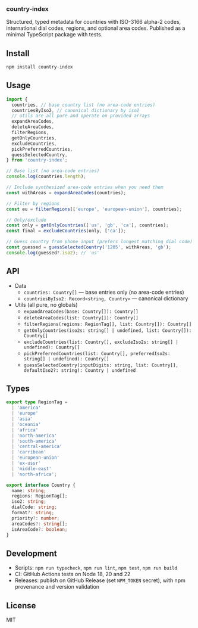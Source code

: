 ### country-index

Structured, typed metadata for countries with ISO-3166 alpha-2 codes, international dial codes, regions, and optional area codes. Published as a minimal TypeScript package with tests.

## Install

```bash
npm install country-index
```

## Usage

```ts
import {
  countries, // base country list (no area-code entries)
  countriesByIso2, // canonical dictionary by iso2
  // utils are all pure and operate on provided arrays
  expandAreaCodes,
  deleteAreaCodes,
  filterRegions,
  getOnlyCountries,
  excludeCountries,
  pickPreferredCountries,
  guessSelectedCountry,
} from 'country-index';

// Base list (no area-code entries)
console.log(countries.length);

// Include synthesized area-code entries when you need them
const withAreas = expandAreaCodes(countries);

// Filter by regions
const eu = filterRegions(['europe', 'european-union'], countries);

// Only/exclude
const only = getOnlyCountries(['us', 'gb', 'ca'], countries);
const final = excludeCountries(only, ['ca']);

// Guess country from phone input (prefers longest matching dial code)
const guessed = guessSelectedCountry('1205', withAreas, 'gb');
console.log(guessed?.iso2); // 'us'
```

## API

- Data
  - `countries: Country[]` — base entries only (no area-code entries)
  - `countriesByIso2: Record<string, Country>` — canonical dictionary
- Utils (all pure, no globals)
  - `expandAreaCodes(base: Country[]): Country[]`
  - `deleteAreaCodes(list: Country[]): Country[]`
  - `filterRegions(regions: RegionTag[], list: Country[]): Country[]`
  - `getOnlyCountries(iso2s: string[] | undefined, list: Country[]): Country[]`
  - `excludeCountries(list: Country[], excludeIso2s: string[] | undefined): Country[]`
  - `pickPreferredCountries(list: Country[], preferredIso2s: string[] | undefined): Country[]`
  - `guessSelectedCountry(inputDigits: string, list: Country[], defaultIso2?: string): Country | undefined`

## Types

```ts
export type RegionTag =
  | 'america'
  | 'europe'
  | 'asia'
  | 'oceania'
  | 'africa'
  | 'north-america'
  | 'south-america'
  | 'central-america'
  | 'carribean'
  | 'european-union'
  | 'ex-ussr'
  | 'middle-east'
  | 'north-africa';

export interface Country {
  name: string;
  regions: RegionTag[];
  iso2: string;
  dialCode: string;
  format?: string;
  priority?: number;
  areaCodes?: string[];
  isAreaCode?: boolean;
}
```

## Development

- Scripts: `npm run typecheck`, `npm run lint`, `npm test`, `npm run build`
- CI: GitHub Actions tests on Node 18, 20 and 22
- Releases: publish on GitHub Release (set `NPM_TOKEN` secret), with npm provenance and version validation

## License

MIT
